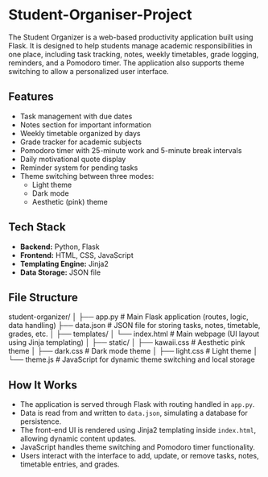 # Student-Organiser-Project

The Student Organizer is a web-based productivity application built using Flask. It is designed to help students manage academic responsibilities in one place, including task tracking, notes, weekly timetables, grade logging, reminders, and a Pomodoro timer. The application also supports theme switching to allow a personalized user interface.

## Features

- Task management with due dates
- Notes section for important information
- Weekly timetable organized by days
- Grade tracker for academic subjects
- Pomodoro timer with 25-minute work and 5-minute break intervals
- Daily motivational quote display
- Reminder system for pending tasks
- Theme switching between three modes:
  - Light theme
  - Dark mode
  - Aesthetic (pink) theme

## Tech Stack

- **Backend:** Python, Flask
- **Frontend:** HTML, CSS, JavaScript
- **Templating Engine:** Jinja2
- **Data Storage:** JSON file

## File Structure

student-organizer/
│
├── app.py               # Main Flask application (routes, logic, data handling)
├── data.json            # JSON file for storing tasks, notes, timetable, grades, etc.
│
├── templates/
│   └── index.html       # Main webpage (UI layout using Jinja templating)
│
├── static/
│   ├── kawaii.css       # Aesthetic pink theme
│   ├── dark.css         # Dark mode theme
│   ├── light.css        # Light theme
│   └── theme.js         # JavaScript for dynamic theme switching and local storage

## How It Works

- The application is served through Flask with routing handled in `app.py`.
- Data is read from and written to `data.json`, simulating a database for persistence.
- The front-end UI is rendered using Jinja2 templating inside `index.html`, allowing dynamic content updates.
- JavaScript handles theme switching and Pomodoro timer functionality.
- Users interact with the interface to add, update, or remove tasks, notes, timetable entries, and grades.
